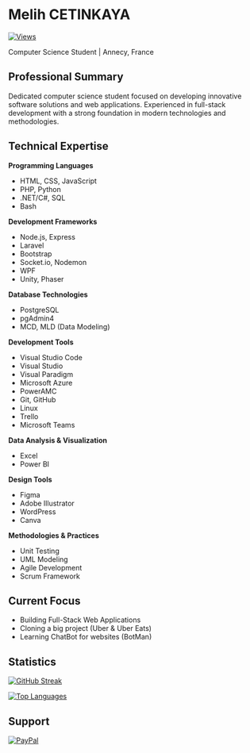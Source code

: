 # Melih CETINKAYA

[![Views](https://komarev.com/ghpvc/?username=melih0132&color=blue&style=flat-square&label=Profile+Views)](https://github.com/melih0132)

Computer Science Student | Annecy, France

## Professional Summary

Dedicated computer science student focused on developing innovative software solutions and web applications. Experienced in full-stack development with a strong foundation in modern technologies and methodologies.

## Technical Expertise

**Programming Languages**
- HTML, CSS, JavaScript
- PHP, Python
- .NET/C#, SQL
- Bash

**Development Frameworks**
- Node.js, Express
- Laravel
- Bootstrap
- Socket.io, Nodemon
- WPF
- Unity, Phaser

**Database Technologies**
- PostgreSQL
- pgAdmin4
- MCD, MLD (Data Modeling)

**Development Tools**
- Visual Studio Code
- Visual Studio
- Visual Paradigm
- Microsoft Azure
- PowerAMC
- Git, GitHub
- Linux
- Trello
- Microsoft Teams

**Data Analysis & Visualization**
- Excel
- Power BI

**Design Tools**
- Figma
- Adobe Illustrator
- WordPress
- Canva

**Methodologies & Practices**
- Unit Testing
- UML Modeling
- Agile Development
- Scrum Framework

## Current Focus

- Building Full-Stack Web Applications
- Cloning a big project (Uber & Uber Eats)
- Learning ChatBot for websites (BotMan)

## Statistics

[![GitHub Streak](https://streak-stats.demolab.com?user=melih0132&theme=github-dark&hide_border=true)](https://github.com/melih0132)

[![Top Languages](https://github-readme-stats.vercel.app/api/top-langs/?username=melih0132&theme=github_dark&hide_border=true&include_all_commits=true&count_private=true&layout=compact)](https://github.com/melih0132)

## Support

[![PayPal](https://img.shields.io/badge/PayPal-00457C?style=for-the-badge&logo=paypal&logoColor=white)](https://paypal.me/melih0132)

